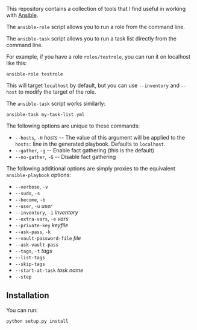 This repository contains a collection of tools that I find useful in
working with [Ansible][].

[ansible]: http://ansible.com/

The `ansible-role` script allows you to run a role from the command line.

The `ansible-task` script allows you to run a task list directly from
the command line.

For example, if you have a role `roles/testrole`, you can run it on
localhost like this:

    ansible-role testrole

This will target `localhost` by default, but you can use `--inventory`
and `--host` to modify the target of the role.

The `ansible-task` script works similarly:

    ansible-task my-task-list.yml

The following options are unique to these commands:

- `--hosts`, `-H` *hosts*  -- The value of this argument will be applied
  to the `hosts:` line in the generated playbook.  Defaults to
  `localhost`.
- `--gather`, `-g` -- Enable fact gathering (this is the default)
- `--no-gather`, `-G` -- Disable fact gathering

The following additional options are simply proxies to the equivalent
`ansible-playbook` options:

- `--verbose`, `-v`
- `--sudo`, `-s`
- `--become`, `-b`
- `--user`, `-u` *user*
- `--inventory`, `-i` *inventory*
- `--extra-vars`, `-e` *vars*
- `--private-key` *keyfile*
- `--ask-pass`, `-k`
- `--vault-password-file` *file*
- `--ask-vault-pass`
- `--tags`, `-t` *tags*
- `--list-tags`
- `--skip-tags`
- `--start-at-task` *task name*
- `--step`

## Installation

You can run:

    python setup.py install


